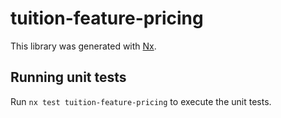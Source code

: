 # tuition-feature-pricing

This library was generated with [Nx](https://nx.dev).

## Running unit tests

Run `nx test tuition-feature-pricing` to execute the unit tests.
